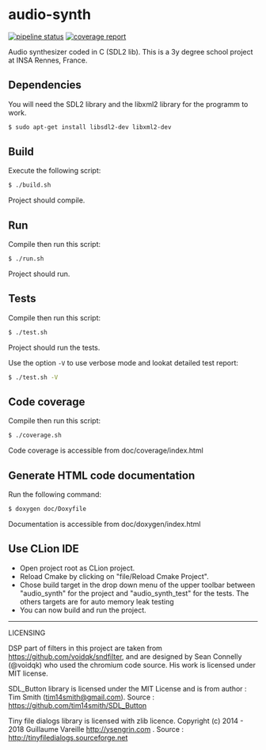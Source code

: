 # audio-synth


[![pipeline status](https://gitlab.insa-rennes.fr/hfief/audio-synth/badges/master/pipeline.svg)](https://gitlab.insa-rennes.fr/hfief/audio-synth/commits/master)    [![coverage report](https://gitlab.insa-rennes.fr/hfief/audio-synth/badges/master/coverage.svg)](https://gitlab.insa-rennes.fr/hfief/audio-synth/commits/master)


Audio synthesizer coded in C (SDL2 lib). This is a 3y degree school project at INSA Rennes, France.

## Dependencies
You will need the SDL2 library and the libxml2 library for the programm to work.
```bash
$ sudo apt-get install libsdl2-dev libxml2-dev
```

## Build
Execute the following script:

```bash
$ ./build.sh
```

Project should compile.

## Run
Compile then run this script:

```bash
$ ./run.sh
```

Project should run.


## Tests
Compile then run this script:

```bash
$ ./test.sh
```

Project should run the tests.

Use the option `-V` to use verbose mode and lookat detailed test report:
```bash
$ ./test.sh -V
```

## Code coverage
Compile then run this script:

```bash
$ ./coverage.sh
```
Code coverage is accessible from doc/coverage/index.html

## Generate HTML code documentation
Run the following command:
```bash
$ doxygen doc/Doxyfile
```
Documentation is accessible from doc/doxygen/index.html

## Use CLion IDE
- Open project root as CLion project.
- Reload Cmake by clicking on "file/Reload Cmake Project".
- Chose build target in the drop down menu of the upper toolbar between "audio_synth" for the project and "audio_synth_test" for the tests. The others targets are for auto memory leak testing
- You can now build and run the project.

___

LICENSING

DSP part of filters in this project are taken from https://github.com/voidqk/sndfilter,
and are designed by Sean Connelly (@voidqk) who used the chromium code source. His work is licensed under MIT license.

SDL_Button library is licensed under the MIT License and is from author : Tim Smith (tim14smith@gmail.com).  Source : https://github.com/tim14smith/SDL_Button

Tiny file dialogs library is licensed with zlib licence. Copyright (c) 2014 - 2018 Guillaume Vareille http://ysengrin.com . Source : http://tinyfiledialogs.sourceforge.net
